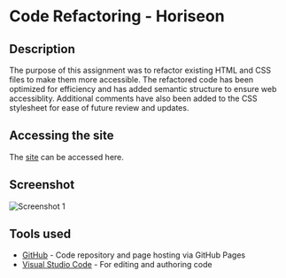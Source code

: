 # Code Refactoring - Horiseon

## Description   

The purpose of this assignment was to refactor existing HTML and CSS files to make them more accessible. The refactored code has been optimized for efficiency and has added semantic structure to ensure web accessiblity. Additional comments have also been added to the CSS stylesheet for ease of future review and updates.

## Accessing the site
The [site](https://j-okeefe.github.io/CodeRefactor-Horiseon/) can be accessed here.

## Screenshot

![Screenshot 1](https://github.com/j-okeefe/CodeRefactor-Horiseon/assets/images/Screenshot.jpeg)

## Tools used
* [GitHub](https://github.com/) - Code repository and page hosting via GitHub Pages
* [Visual Studio Code](https://code.visualstudio.com/) - For editing and authoring code